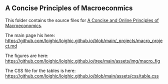 ## A Concise Principles of Macroeconmics

This folder contains the source files for [A Concise and Online Principles of Macroeconomics](https://loighic.net/macro/).

The main page his here: https://github.com/loighic/loighic.github.io/blob/main/_projects/macro_project.md

The figures are here: https://github.com/loighic/loighic.github.io/tree/main/assets/img/macro_fig

The CSS file for the tables is here: https://github.com/loighic/loighic.github.io/blob/main/assets/css/table.css